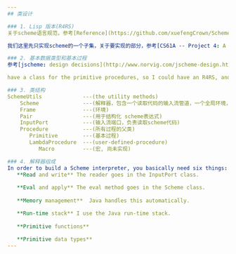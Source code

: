 ```yaml
---
## 类设计

### 1. Lisp 版本(R4RS)
关于scheme语言规范，参考[Reference](https://github.com/xuefengCrown/SchemeInJava/blob/master/Reference.md)的语言规范部分;

我们这里先只实现scheme的一个子集，关于要实现的部分，参考[CS61A -- Project 4: A Scheme Interpreter 2017](https://inst.eecs.berkeley.edu/~cs61a/sp17/proj/scheme/)

### 2. 基本数据类型和基本过程
参考[jscheme: design decisions](http://www.norvig.com/jscheme-design.html)

have a class for the primitive procedures, so I could have an R4RS, and an R5RS version some day.(get the modularity)

### 3. 类结构
SchemeUtils             ---(the utility methods)
    Scheme              ---(解释器，包含一个读取代码的输入流管道，一个全局环境，一个read-eval-print-loop循环)
    Frame               ---(环境)
    Pair                ---(用于结构化 scheme表达式)
    InputPort           ---(输入流端口，负责读取scheme代码)
    Procedure           ---(所有过程的父类)
       Primitive        ---(基本过程)
       LambdaProcedure  ---(user-defined-procedure)
          Macro         ---(宏, 尚未实现)

### 4. 解释器组成
In order to build a Scheme interpreter, you basically need six things:
   **Read and write** The reader goes in the InputPort class.
    
   **Eval and apply** The eval method goes in the Scheme class.
   
   **Memory management**  Java handles this automatically.

   **Run-time stack** I use the Java run-time stack.
   
   **Primitive functions**
   
   **Primitive data types**
---
```

